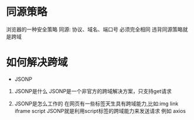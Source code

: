 # 同源策略
浏览器的一种安全策略
同源: 协议、域名、端口号 必须完全相同
违背同源策略就是跨域

# 如何解决跨域

* JSONP

1) JSONP是什么
JSONP是一个非官方的跨域解决方案，只支持get请求

2) JSONP是怎么工作的
在网页有一些标签天生具有跨域能力,比如:img link iframe script
JSONP就是利用script标签的跨域能力来发送请求
例如 axios <script src="https://cdn.bootcdn.net/ajax/libs/axios/0.21.1/axios.min.js"></script>

